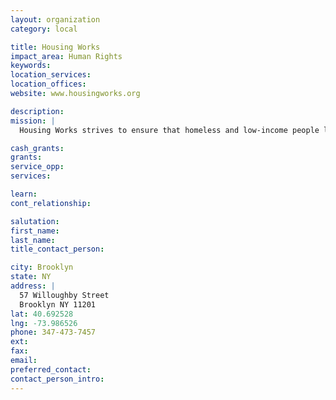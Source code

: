 ```yaml
---
layout: organization
category: local

title: Housing Works
impact_area: Human Rights
keywords: 
location_services: 
location_offices: 
website: www.housingworks.org

description: 
mission: |
  Housing Works strives to ensure that homeless and low-income people living with HIV/AIDS and their families have adequate housing, food, social support, drug treatment, health care, and employment. Housing Works is especially committed to serving those who have difficulty obtaining services elsewhere because they struggle with mental illness or chemical dependency. 

cash_grants: 
grants: 
service_opp: 
services: 

learn: 
cont_relationship: 

salutation: 
first_name: 
last_name: 
title_contact_person: 

city: Brooklyn
state: NY
address: |
  57 Willoughby Street    
  Brooklyn NY 11201
lat: 40.692528
lng: -73.986526
phone: 347-473-7457
ext: 
fax: 
email: 
preferred_contact: 
contact_person_intro: 
---
```


